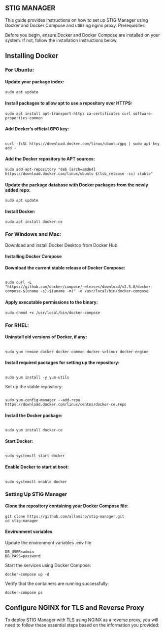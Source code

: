 STIG MANAGER
---
This guide provides instructions on how to set up STIG Manager using Docker and Docker Compose and utilizing nginx proxy.
Prerequisites


Before you begin, ensure Docker and Docker Compose are installed on your system. If not, follow the installation instructions below.

## Installing Docker

### For Ubuntu:

#### Update your package index:


```
sudo apt update
```
#### Install packages to allow apt to use a repository over HTTPS:

```
sudo apt install apt-transport-https ca-certificates curl software-properties-common
```
#### Add Docker’s official GPG key:

```

curl -fsSL https://download.docker.com/linux/ubuntu/gpg | sudo apt-key add -
```
#### Add the Docker repository to APT sources:

```
sudo add-apt-repository "deb [arch=amd64] https://download.docker.com/linux/ubuntu $(lsb_release -cs) stable"
```

#### Update the package database with Docker packages from the newly added repo:


```
sudo apt update
```
#### Install Docker:

```
sudo apt install docker-ce
```


### For Windows and Mac:

Download and install Docker Desktop from Docker Hub.

#### Installing Docker Compose

#### Download the current stable release of Docker Compose:

```

sudo curl -L "https://github.com/docker/compose/releases/download/v2.5.0/docker-compose-$(uname -s)-$(uname -m)" -o /usr/local/bin/docker-compose
```
#### Apply executable permissions to the binary:


```
sudo chmod +x /usr/local/bin/docker-compose
```




### For RHEL:

#### Uninstall old versions of Docker, if any:

```

sudo yum remove docker docker-common docker-selinux docker-engine

```

#### Install required packages for setting up the repository:

```

sudo yum install -y yum-utils
```
Set up the stable repository:

```

sudo yum-config-manager --add-repo https://download.docker.com/linux/centos/docker-ce.repo
```
#### Install the Docker package:

```

sudo yum install docker-ce
```

#### Start Docker:

```

sudo systemctl start docker
```

#### Enable Docker to start at boot:

```

sudo systemctl enable docker
```

### Setting Up STIG Manager

#### Clone the repository containing your Docker Compose file:

 
```
git clone https://github.com/allamiro/stig-manager.git
cd stig-manager
```



#### Environment variables
Update the environment variables .env file 

```
DB_USER=admin
DB_PASS=password

```
Start the services using Docker Compose:

```
docker-compose up -d
```
Verify that the containers are running successfully:

```
docker-compose ps
```

Configure NGINX for TLS and Reverse Proxy
---

To deploy STIG Manager with TLS using NGINX as a reverse proxy, you will need to follow these essential steps based on the information you provided:


```




```

